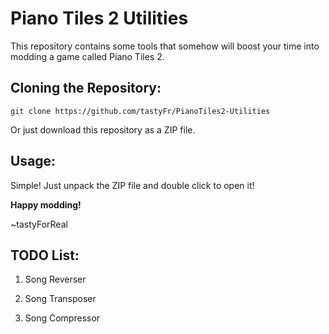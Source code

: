 # Piano Tiles 2 Utilities

This repository contains some tools that somehow will boost your time into modding a game called Piano Tiles 2.

## Cloning the Repository:

    git clone https://github.com/tastyFr/PianoTiles2-Utilities

Or just download this repository as a ZIP file.

## Usage:

Simple! Just unpack the ZIP file and double click to open it!

**Happy modding!**

~tastyForReal

## TODO List:

1. Song Reverser

2. Song Transposer

3. Song Compressor
